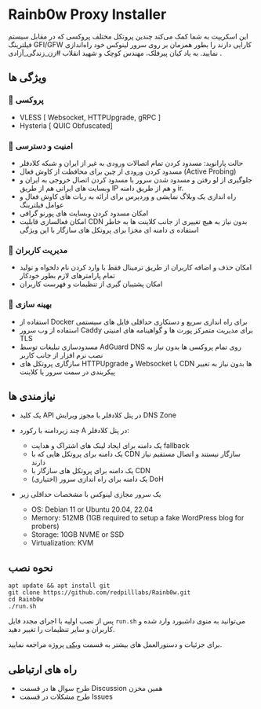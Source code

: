 # Rainb0w Proxy Installer

این اسکریپت به شما کمک می‌کند چندین پروتکل مختلف پروکسی که در مقابل سیستم فیلترینگ GFI/GFW کارایی دارند را بطور همزمان بر روی سرور لینوکس خود راه‌اندازی نمایید. به یاد کیان پیرفلک، مهندس کوچک و شهید انقلاب #زن_زندگی_آزادی .

## ویژگی ها

### 🚀 پروکسی

- VLESS [ Websocket, HTTPUpgrade, gRPC ]
- Hysteria [ QUIC Obfuscated]

### 🔑 امنیت و دسترسی

- حالت پارانوید: مسدود کردن تمام اتصالات ورودی به غیر از ایران و شبکه کلادفلر
- مسدود کردن ورودی از چین برای محافظت از کاوش فعال (Active Probing)
- جلوگیری از لو رفتن و مسدود شدن سرور با مسدود کردن اتصال خروجی به ایران و وبسایت های ایرانی هم از طریق IP و هم از طریق دامنه ir.
- راه اندازی یک وبلاگ نمایشی و وردپرس برای ارائه به ربات های کاوش فعال و عوامل فیلترینگ
- امکان مسدود کردن وبسایت های پورنو گرافی
- امکان فعالسازی قابلیت CDN بدون نیاز به هیچ تغییری از جانب کلاینت ها به خاطر استفاده ی دامنه ای مجزا برای پروتکل های سازگار با این ویژگی

### 👥 مدیریت کاربران

- امکان حذف و اضافه کاربران از طریق ترمینال فقط با وارد کردن نام دلخواه و تولید تمام پارامترهای لازم بطور خودکار
- امکان پشتیبان گیری از تنظیمات و فهرست کاربران

### 📐 بهینه سازی

- استفاده از Docker برای راه اندازی سریع و دستکاری حداقلی فایل های سیستمی
- استفاده از وب سرور Caddy برای مدیریت متمرکز پورت ها و گواهینامه های امنیتی TLS
- مسدودسازی تبلیغات توسط AdGuard DNS روی تمام پروکسی ها بدون نیاز به نصب نرم افزار از جانب کاربر
- سازگاری پروتکل های HTTPUpgrade و Websocket با CDN ها بدون نیاز به تغییر پیکربندی در سمت سرور یا کلاینت



## نیازمندی ها

- یک کلید API در پنل کلادفلر با مجوز ویرایش DNS Zone
- چند زیردامنه با رکورد A در پنل کلادفلر:
  - یک دامنه برای ایجاد لینک های اشتراک و هدایت fallback
  - یک دامنه برای پروتکل هایی که با CDN سازگار نیستند و اتصال مستقیم نیاز دارند
  - یک دامنه برای پروتکل های سازگار با CDN
  - (اختیاری) یک دامنه برای راه اندازی سرور DoH
- یک سرور مجازی لینوکس با مشخصات حداقلی زیر

  - OS: Debian 11 or Ubuntu 20.04, 22.04
  - Memory: 512MB (1GB required to setup a fake WordPress blog for probers)
  - Storage: 10GB NVME or SSD
  - Virtualization: KVM

## نحوه نصب

```
apt update && apt install git
git clone https://github.com/redpilllabs/Rainb0w.git
cd Rainb0w
./run.sh

```

پس از نصب اولیه با اجرای مجدد فایل `run.sh` می‌توانید به منوی داشبورد وارد شده و کاربران و سایر تنظیمات را تغییر دهید.

برای جزئیات و دستورالعمل های بیشتر به قسمت [ویکی](https://github.com/redpilllabs/Rainb0w/wiki) پروژه مراجعه نمایید.

## راه های ارتباطی

- طرح سوال ها در قسمت Discussion همین مخزن
- طرح مشکلات در قسمت Issues
